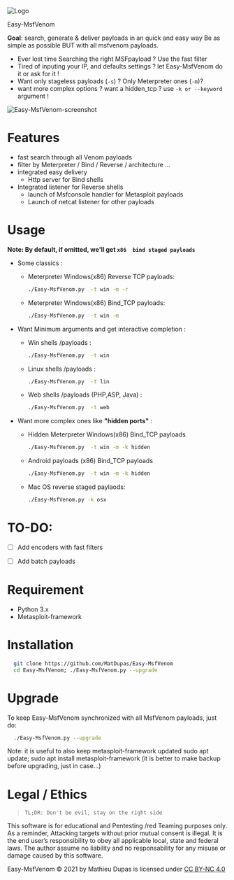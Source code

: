 ![Logo](https://user-images.githubusercontent.com/26366683/137634034-dae33eda-1b59-4ed8-a9ec-597c8a5200e5.png)

Easy-MsfVenom 

**Goal**: search, generate & deliver payloads in an quick and easy way
Be as simple as possible BUT with all msfvenom payloads.

* Ever lost time Searching the right MSFpayload ? Use the fast filter
* Tired of inputing your IP, and defaults settings ? let Easy-MsfVenom do it or ask for it !
* Want only stageless  payloads (`-s`) ? Only Meterpreter ones (`-m`)?  
* want more complex options ? want a hidden_tcp ? use `-k or --keyword` argument !


![Easy-MsfVenom-screenshot](https://user-images.githubusercontent.com/26366683/137633631-a0c40732-1a18-4409-a599-1bc0b5af75e5.png)




#  Features 
* fast search through all Venom payloads
* filter by Meterpreter / Bind / Reverse / architecture ... 
* integrated easy delivery
	- Http server for Bind shells
* Integrated listener for Reverse shells
	- launch of Msfconsole handler for Metasploit payloads
	- Launch of netcat listener for other payloads 



# Usage

**Note: By default, if omitted, we'll get `x86  bind staged payloads`**

- Some classics :
  - Meterpreter Windows(x86) Reverse TCP payloads:
    ```bash 
    ./Easy-MsfVenom.py  -t win -m -r
    ```
  - Meterpreter Windows(x86) Bind_TCP payloads:
    ```bash 
    ./Easy-MsfVenom.py  -t win -m
    ```

- Want Minimum arguments and get interactive completion :
  - Win shells /payloads :
    ```bash 
    ./Easy-MsfVenom.py  -t win
    ```
  - Linux shells /payloads :
    ```bash 
    ./Easy-MsfVenom.py  -t lin
    ```
  - Web shells /payloads (PHP,ASP, Java) :
    ```bash 
    ./Easy-MsfVenom.py  -t web
    ```

- Want more complex ones like **"hidden ports"** :
  - Hidden Meterpreter Windows(x86) Bind_TCP payloads
    ```bash 
    ./Easy-MsfVenom.py  -t win -m -k hidden
    ```
  - Android payloads (x86) Bind_TCP payloads
    ```bash 
    ./Easy-MsfVenom.py  -t win -m -k hidden
    ```
  - Mac OS reverse staged paylaods:
    ```bash   
    ./Easy-MsfVenom.py -k osx
    ```




# TO-DO:
- [ ] Add encoders with fast filters
- [ ] Add batch payloads

 


# Requirement
* Python 3.x
* Metasploit-framework

# Installation


```bash   
  git clone https://github.com/MatDupas/Easy-MsfVenom
  cd Easy-MsfVenom; ./Easy-MsfVenom.py --upgrade
```



# Upgrade
To keep Easy-MsfVenom synchronized with all MsfVenom payloads, just do:
```bash   
  ./Easy-MsfVenom.py --upgrade
```

Note: it is useful to also keep metasploit-framework updated
sudo apt update; sudo apt install metasploit-framework
(it is better to make  backup before upgrading, just in case...)

# Legal / Ethics
>` TL;DR: Don't be evil, stay on the right side `

This software is for educational and Pentesting /red Teaming purposes only.
As a reminder, Attacking targets without prior mutual consent is illegal. It is the end user’s responsibility to obey all applicable local, state and federal laws. 
The author assume no liability and no responsability for any misuse or damage caused by this software.

Easy-MsfVenom © 2021 by Mathieu Dupas is licensed under [CC BY-NC 4.0](http://creativecommons.org/licenses/by-nc/4.0/?ref=chooser-v1)


